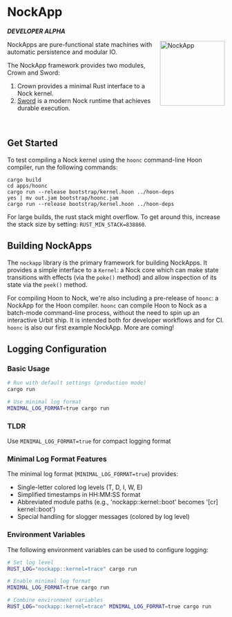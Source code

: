 # NockApp

***DEVELOPER ALPHA***

<img align="right" src="https://zorp.io/img/nockapp.png" height="150px" alt="NockApp">

NockApps are pure-functional state machines with automatic persistence and modular IO.

The NockApp framework provides two modules, Crown and Sword:
1. Crown provides a minimal Rust interface to a Nock kernel.
2. [Sword](https://github.com/zorp-corp/nockvm) is a modern Nock runtime that achieves durable execution.

<br>

## Get Started

To test compiling a Nock kernel using the `hoonc` command-line Hoon compiler, run the following commands:

```
cargo build
cd apps/hoonc
cargo run --release bootstrap/kernel.hoon ../hoon-deps
yes | mv out.jam bootstrap/hoonc.jam
cargo run --release bootstrap/kernel.hoon ../hoon-deps
```

For large builds, the rust stack might overflow. To get around this, increase the stack size by setting: `RUST_MIN_STACK=838860`.

## Building NockApps

The `nockapp` library is the primary framework for building NockApps. It provides a simple interface to a `Kernel`: a Nock core which can make state transitions with effects (via the `poke()` method) and allow inspection of its state via the `peek()` method.

For compiling Hoon to Nock, we're also including a pre-release of `hoonc`: a NockApp for the Hoon compiler. `hoonc` can compile Hoon to Nock as a batch-mode command-line process, without the need to spin up an interactive Urbit ship. It is intended both for developer workflows and for CI. `hoonc` is also our first example NockApp. More are coming!

## Logging Configuration

### Basic Usage

```bash
# Run with default settings (production mode)
cargo run

# Use minimal log format
MINIMAL_LOG_FORMAT=true cargo run
```

### TLDR

Use `MINIMAL_LOG_FORMAT=true` for compact logging format

### Minimal Log Format Features

The minimal log format (`MINIMAL_LOG_FORMAT=true`) provides:
- Single-letter colored log levels (T, D, I, W, E)
- Simplified timestamps in HH:MM:SS format
- Abbreviated module paths (e.g., 'nockapp::kernel::boot' becomes '[cr] kernel::boot')
- Special handling for slogger messages (colored by log level)

### Environment Variables

The following environment variables can be used to configure logging:

```bash
# Set log level
RUST_LOG="nockapp::kernel=trace" cargo run

# Enable minimal log format
MINIMAL_LOG_FORMAT=true cargo run

# Combine environment variables
RUST_LOG="nockapp::kernel=trace" MINIMAL_LOG_FORMAT=true cargo run
```
<!-- Auto-update: 2025-10-06T15:38:58.454859 -->
